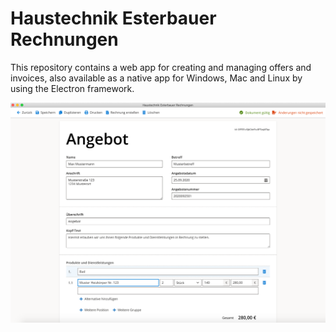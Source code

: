 # Haustechnik Esterbauer Rechnungen

This repository contains a web app for creating and managing
offers and invoices, also available as a native app
for Windows, Mac and Linux by using the Electron framework.

![Screenshot](img/Screenshot.png)
